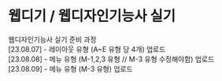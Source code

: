# 웹디기 / 웹디자인기능사 실기
웹디자인기능사 실기 준비 과정<br>
[23.08.07] - 레이아웃 유형 (A~E 유형 당 4개) 업로드<br>
[23.08.08] - 메뉴 유형 (M-1,2,3 유형 // M-3 유형 수정해야함) 업로드<br>
[23.08.09] - 메뉴 유형 (M-3 유형) 업로드<br> 
